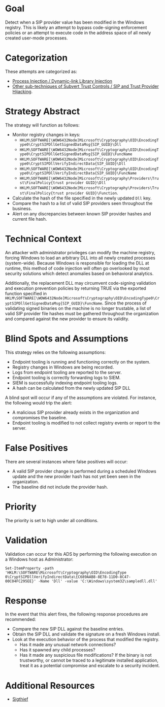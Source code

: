 # Goal
Detect when a SIP provider value has been modified in the Windows registry. This is likely an attempt to bypass code-signing enforcement policies or an attempt to execute code in the address space of all newly created user-mode processes. 

# Categorization
These attempts are categorized as: 
* [Process Injection / Dynamic-link Library Injection](https://attack.mitre.org/techniques/T1055/001)
* [Other sub-techniques of Subvert Trust Controls / SIP and Trust Provider Hijacking](https://attack.mitre.org/techniques/T1443/003).

# Strategy Abstract
The strategy will function as follows: 

* Monitor registry changes in keys:
  * `HKLM\SOFTWARE[\WOW6432Node]Microsoft\Cryptography\OID\EncodingType0\CryptSIPDllGetSignedDataMsg{SIP_GUID}\Dll`
   * `HKLM\SOFTWARE[\WOW6432Node]Microsoft\Cryptography\OID\EncodingType0\CryptSIPDllGetSignedDataMsg{SIP_GUID}\FuncName`
   * `HKLM\SOFTWARE[\WOW6432Node]Microsoft\Cryptography\OID\EncodingType0\CryptSIPDllVerifyIndirectData{SIP_GUID}\Dll`
   * `HKLM\SOFTWARE[\WOW6432Node]Microsoft\Cryptography\OID\EncodingType0\CryptSIPDllVerifyIndirectData{SIP_GUID}\FuncName`
  * `HKLM\SOFTWARE[\WOW6432Node]Microsoft\Cryptography\Providers\Trust\FinalPolicy{trust provider GUID}\Dll`
  * `HKLM\SOFTWARE[\WOW6432Node]Microsoft\Cryptography\Providers\Trust\FinalPolicy{trust provider GUID}\Function`. 
* Calculate the hash of the file specified in the newly updated `Dll` key.
* Compare the hash to a list of valid SIP providers seen throughout the business.
* Alert on any discrepancies between known SIP provider hashes and current file hash.

# Technical Context
An attacker with administrator privileges can modify the machine registry, forcing Windows to load an arbitrary DLL into all newly created processes (system-wide). Because Windows is responsible for loading the DLL at runtime, this method of code injection will often go overlooked by most security solutions which detect anomalies based on behavioral analytics.

Additionally, the replacement DLL may circumvent code-signing validation and execution prevention policies by returning TRUE via the exported function specified in `HKLM\SOFTWARE[\WOW6432Node]Microsoft\Cryptography\OID\EncodingType0\CryptSIPDllGetSignedDataMsg{SIP_GUID}\FuncName`. Since the process of validating signed binaries on the machine is no longer trustable, a list of valid SIP provider file hashes must be gathered throughout the organization and compared against the new provider to ensure its validity.

# Blind Spots and Assumptions
This strategy relies on the following assumptions: 

* Endpoint tooling is running and functioning correctly on the system.
* Registry changes in Windows are being recorded.
* Logs from endpoint tooling are reported to the server.
* Endpoint tooling is correctly forwarding logs to SIEM.
* SIEM is successfully indexing endpoint tooling logs. 
* A hash can be calculated from the newly updated SIP DLL

A blind spot will occur if any of the assumptions are violated. For instance, the following would trip the alert: 
* A malicious SIP provider already exists in the organization and compromises the baseline.
* Endpoint tooling is modified to not collect registry events or report to the server.

# False Positives
There are several instances where false positives will occur: 

* A valid SIP provider change is performed during a scheduled Windows update and the new provider hash has not yet been seen in the organization.
* The baseline did not include the provider hash.

# Priority
The priority is set to high under all conditions.

# Validation
Validation can occur for this ADS by performing the following execution on a Windows host as Administrator:

```
Set-ItemProperty -path 'HKLM:\SOFTWARE\Microsoft\Cryptography\OID\EncodingType 0\CryptSIPDllVerifyIndirectData\{C689AAB8-8E78-11D0-8C47-00C04FC295EE}' -Name 'Dll' -value 'C:\Windows\system32\sampledll.dll'
``` 

# Response
In the event that this alert fires, the following response procedures are recommended:

* Compare the new SIP DLL against the baseline entries. 
* Obtain the SIP DLL and validate the signature on a fresh Windows install.
* Look at the execution behavior of the process that modified the registry. 
  * Has it made any unusual network connections?
  * Has it spawned any child processes?
  * Has it made any suspicious file modifications?
If the binary is not trustworthy, or cannot be traced to a legitimate installed application, treat it as a potential compromise and escalate to a security incident.

# Additional Resources
* [Sigthief](https://github.com/secretsquirrel/SigThief)
